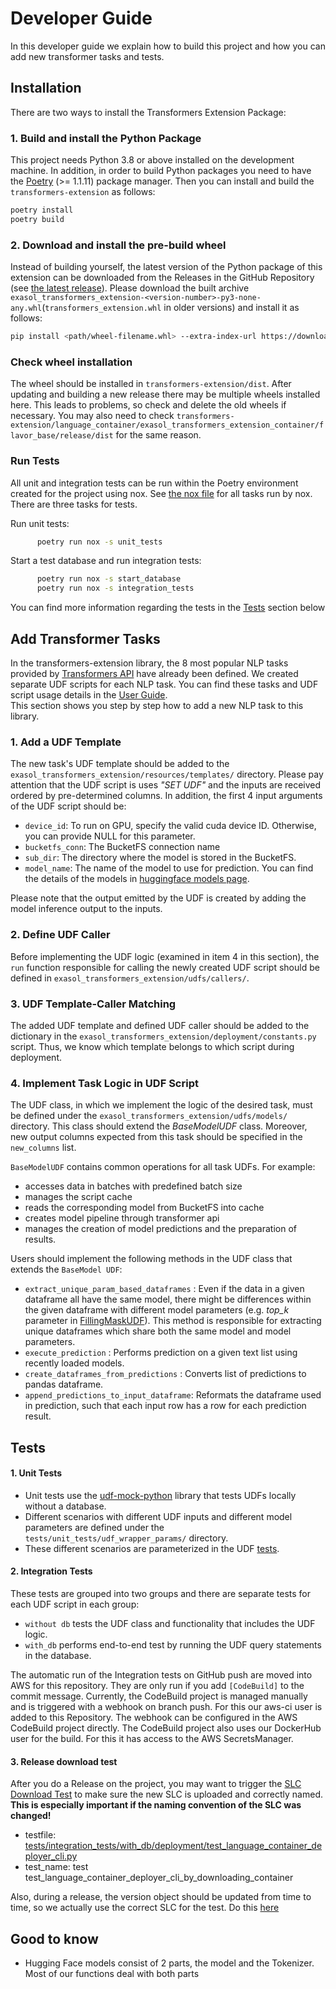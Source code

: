 # Developer Guide


In this developer guide we explain how to build this project and how you can add 
new transformer tasks and tests.


## Installation
There are two ways to install the Transformers Extension Package:

### 1. Build and install the Python Package
This project needs Python 3.8 or above installed on the development machine. 
In addition, in order to build Python packages you need to have the [Poetry](https://python-poetry.org/)
(>= 1.1.11) package manager. Then you can install and build the `transformers-extension` as follows:
```bash
poetry install
poetry build
```

### 2. Download and install the pre-build wheel
Instead of building yourself, the latest version of the Python package of this extension can be downloaded 
from the Releases in the GitHub Repository (see [the latest release](https://github.com/exasol/transformers-extension/releases/latest)).
Please download the built archive 
`exasol_transformers_extension-<version-number>-py3-none-any.whl`(`transformers_extension.whl` in older versions) 
and install it as follows:
```bash
pip install <path/wheel-filename.whl> --extra-index-url https://download.pytorch.org/whl/cpu
```

### Check wheel installation

The wheel should be installed in `transformers-extension/dist`. After updating and building a new release 
there may be multiple wheels installed here. This leads to problems, so check and delete the old wheels if necessary.
You may also need to check 
`transformers-extension/language_container/exasol_transformers_extension_container/flavor_base/release/dist` for the same reason.

### Run Tests
All unit and integration tests can be run within the Poetry environment created 
for the project using nox. See [the nox file](../../noxfile.py) for all tasks run by nox. There are three tasks for tests.

Run unit tests:
```bash
      poetry run nox -s unit_tests
```
Start a test database and run integration tests:
```bash
      poetry run nox -s start_database
      poetry run nox -s integration_tests
```

You can find more information regarding the tests in the [Tests](#tests) section below

## Add Transformer Tasks
In the transformers-extension library, the 8 most popular NLP tasks provided by 
[Transformers API](https://huggingface.co/docs/transformers/index) have already 
been defined. We created separate UDF scripts for each NLP task. You can find 
these tasks and UDF script usage details in the [User Guide](../user_guide/user_guide.md#prediction-udfs).  
This section shows you step by step how to add a new NLP task to this library.

### 1. Add a UDF Template
The new task's UDF template should be added to the `exasol_transformers_extension/resources/templates/` 
directory. Please pay attention that the UDF script is uses _"SET UDF"_  and the inputs 
are received ordered by pre-determined columns. In addition, the first 4 input 
arguments of the UDF script should be:

  - ```device_id```: To run on GPU, specify the valid cuda device ID. Otherwise, 
  you can provide NULL for this parameter.
  - ```bucketfs_conn```: The BucketFS connection name 
  - ```sub_dir```: The directory where the model is stored in the BucketFS.
  - ```model_name```: The name of the model to use for prediction. You can find the 
  details of the models in [huggingface models page](https://huggingface.co/models).

Please note that the output emitted by the UDF is created by adding the model 
inference output to the inputs.

### 2. Define UDF Caller
Before implementing the UDF logic (examined in item 4 in this section), the 
`run` function responsible for calling the newly created UDF script should be 
defined in `exasol_transformers_extension/udfs/callers/`.

### 3. UDF Template-Caller Matching 
The added UDF template and defined UDF caller should be added to the dictionary
in the `exasol_transformers_extension/deployment/constants.py` script. Thus, 
we know which template belongs to which script during deployment.

### 4. Implement Task Logic in UDF Script
The UDF class, in which we implement the logic of the desired task, must be 
defined under the `exasol_transformers_extension/udfs/models/` directory. This 
class should extend the _BaseModelUDF_ class. Moreover, new output columns 
expected from this task should be specified in the `new_columns` list.

`BaseModelUDF` contains common operations for all task UDFs. For example:
- accesses data in batches with predefined batch size
- manages the script cache
- reads the corresponding model from BucketFS into cache
- creates model pipeline through transformer api
- manages the creation of model predictions and the preparation of results.


Users should implement the following methods in the UDF class 
that extends the `BaseModel UDF`:
 - `extract_unique_param_based_dataframes` : Even if the data in a given 
dataframe all have the same model, there might be differences within the given 
dataframe with different model parameters (e.g. _top_k_ parameter in [FillingMaskUDF](../../exasol_transformers_extension/udfs/models/filling_mask_udf.py)). 
This method is responsible for extracting unique dataframes which share both the
same model and model parameters.
 - `execute_prediction` : Performs prediction on a given text list using 
recently loaded models.
- `create_dataframes_from_predictions` : Converts list of predictions to 
pandas dataframe.
- `append_predictions_to_input_dataframe`: Reformats the dataframe used in 
prediction, such that each input row has a row for each prediction result.
 


## Tests

#### 1. Unit Tests
- Unit tests use the [udf-mock-python](https://github.com/exasol/udf-mock-python) 
library that tests UDFs locally without a database. 
- Different scenarios with  different UDF inputs and different model parameters 
are defined under the `tests/unit_tests/udf_wrapper_params/` directory. 
- These different scenarios are parameterized in the UDF [tests](../../tests/unit_tests/udfs).

#### 2. Integration Tests
These tests are grouped into two groups and there are separate tests for each 
UDF script in each group:
- `without db` tests the UDF class and functionality that includes the UDF logic.
- `with_db` performs end-to-end test by running the UDF query statements in the database. 

The automatic run of the Integration tests on GitHub push are moved into AWS for this repository. They are 
only run if you add `[CodeBuild]` to the commit message.
Currently, the CodeBuild project is managed manually and is triggered with a webhook on branch push.
For this our aws-ci user is added to this Repository. The webhook can be configured in the AWS CodeBuild 
project directly.
The CodeBuild project also uses our DockerHub user for the build. For this it has access to the AWS SecretsManager.


#### 3. Release download test

After you do a Release on the project, you may want to trigger the [SLC Download Test](https://github.com/exasol/transformers-extension/blob/8f57d1f0ca3f95a2d3edc9b84e8dd779aa6093d8/tests/integration_tests/with_db/deployment/test_language_container_deployer_cli.py#L117)
to make sure the new SLC is uploaded and correctly named. 
**This is especially important if the naming convention of the SLC was changed!**
* testfile: [tests/integration_tests/with_db/deployment/test_language_container_deployer_cli.py](tests/integration_tests/with_db/deployment/test_language_container_deployer_cli.py)
* test_name: test test_language_container_deployer_cli_by_downloading_container

Also, during a release, the version object should be updated from time to time,
so we actually use the correct SLC for the test. Do this 
[here](https://github.com/exasol/transformers-extension/blob/8f57d1f0ca3f95a2d3edc9b84e8dd779aa6093d8/tests/integration_tests/with_db/deployment/test_language_container_deployer_cli.py#L128)

## Good to know

* Hugging Face models consist of 2 parts, the model and the Tokenizer. 
Most of our functions deal with both parts